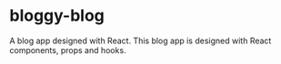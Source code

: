 # bloggy-blog
A blog app designed with React. This blog app is designed with React components, props and hooks.
